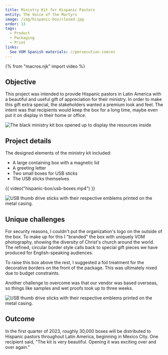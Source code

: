 ```yaml
---
title: Ministry Kit for Hispanic Pastors
entity: The Voice of the Martyrs
image: /img/hispanic-box/closed.jpg
order: 13
tags:
  - Product
  - Packaging
  - Print
links:
  See VOM Spanish materials: //persecution.com/es
---
```


{% from "macros.njk" import video %}

## Objective

This project was intended to provide Hispanic pastors in Latin America with a
beautiful and useful gift of appreciation for their ministry. In order to make
this gift extra special, the stakeholders wanted a premium look and feel. The
intent was that recipients would keep the box for a long time, maybe even put it
on display in their home or office.

![The black ministry kit box opened up to display the resources inside](/img/hispanic-box/open.jpg)

## Project details

The designed elements of the ministry kit included:

- A large containing box with a magnetic lid
- A greeting letter
- Two small boxes for USB sticks
- The USB sticks themselves

{{ video("hispanic-box/usb-boxes.mp4") }}

![USB thumb drive sticks with their respective emblems printed on the metal casing.](/img/hispanic-box/usb-sticks.jpg)

## Unique challenges

For security reasons, I couldn't put the organization's logo on the outside of
the box. To make up for this I "branded" the box with uniquely VOM photography,
showing the diversity of Christ's church around the world. The refined, circular
border style calls back to special gift pieces we have produced for
English-speaking audiences.

To raise this box above the rest, I suggested a foil treatment for the
decorative borders on the front of the package. This was ultimately nixed due to
budget constraints.

Another challenge to overcome was that our vendor was based overseas, so things
like samples and wet proofs took up to three weeks.

![USB thumb drive sticks with their respective emblems printed on the metal casing.](/img/hispanic-box/top.jpg)

## Outcome

In the first quarter of 2023, roughly 30,000 boxes will be distributed to
Hispanic pastors throughout Latin America, beginning in Mexico City. One
recipient said, "The kit is very beautiful. Opening it was exciting over and
over again."

